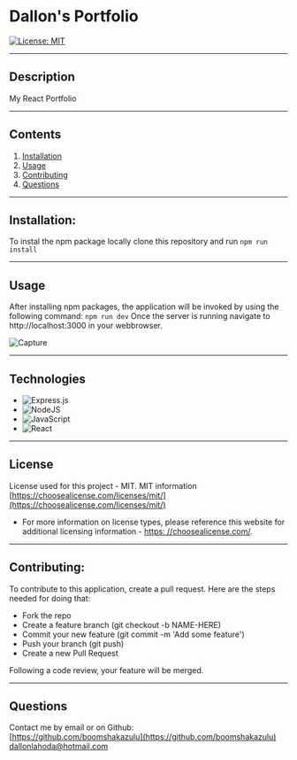 # Dallon's Portfolio

[![License: MIT](https://img.shields.io/badge/License-MIT-yellow.svg)](https://opensource.org/licenses/MIT)

---

## Description

My React Portfolio

---

## Contents

1. [Installation](#installation)
2. [Usage](#usage)
3. [Contributing](#contributing)
4. [Questions](#questions)

---

## Installation:

To instal the npm package locally clone this repository and run ```npm run install```

---

## Usage

After installing npm packages, the application will be invoked by using the following command: ```npm run dev``` Once the server is running navigate to http://localhost:3000 in your webbrowser.




![Capture](https://github.com/boomshakazulu/React-Portfolio/assets/120769113/4408ebbd-835c-4a6c-ae9c-a4ad6d465531)



---

## Technologies
* ![Express.js](https://img.shields.io/badge/express.js-%23404d59.svg?style=for-the-badge&logo=express&logoColor=%2361DAFB)
* ![NodeJS](https://img.shields.io/badge/node.js-6DA55F?style=for-the-badge&logo=node.js&logoColor=white)
* ![JavaScript](https://img.shields.io/badge/javascript-%23323330.svg?style=for-the-badge&logo=javascript&logoColor=%23F7DF1E)
* ![React](https://img.shields.io/badge/React-20232A?style=for-the-badge&logo=react&logoColor=61DAFB)  
---

## License

License used for this project - MIT.
MIT information [https://choosealicense.com/licenses/mit/](https://choosealicense.com/licenses/mit/)

- For more information on license types, please reference this website
  for additional licensing information - [https: //choosealicense.com/](https://choosealicense.com/).

---

## Contributing:

To contribute to this application, create a pull request.
Here are the steps needed for doing that:

- Fork the repo
- Create a feature branch (git checkout -b NAME-HERE)
- Commit your new feature (git commit -m 'Add some feature')
- Push your branch (git push)
- Create a new Pull Request

Following a code review, your feature will be merged.

---

## Questions

Contact me by email or on Github:<br>
[https://github.com/boomshakazulu](https://github.com/boomshakazulu)<br>
[dallonlahoda@hotmail.com](dallonlahoda@hotmail.com)
